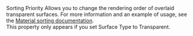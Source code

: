 <tr>
  <td></td>
  <td>Sorting Priority</td>
  <td></td>
  <td>Allows you to change the rendering order of overlaid transparent surfaces. For more information and an example of usage, see the <a href="https://docs.unity3d.com/Packages/com.unity.render-pipelines.high-definition@latest/index.html?subfolder=/manual/Renderer-And-Material-Priority.html#SortingByMaterial">Material sorting documentation</a>.<br>This property only appears if you set Surface Type to Transparent.</td>
</tr>
